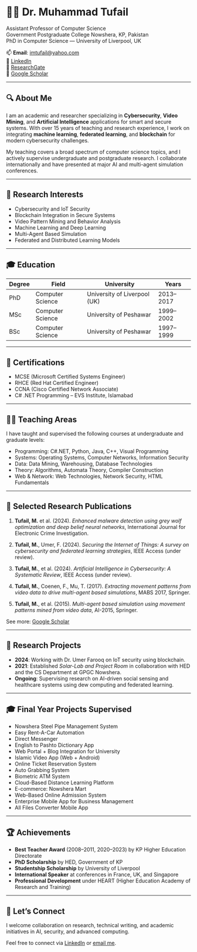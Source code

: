 # 👨‍💼 Dr. Muhammad Tufail

Assistant Professor of Computer Science  
Government Postgraduate College Nowshera, KP, Pakistan  
PhD in Computer Science — University of Liverpool, UK  

📫 **Email**: imtufail@yahoo.com  
🔗 [LinkedIn](https://www.linkedin.com/in/muhammad-tufail-9a458236/)  
🔗 [ResearchGate](https://www.researchgate.net/profile/Muhammad-Tufail-5)  
🔗 [Google Scholar](https://scholar.google.com.pk/citations?hl=en&user=tStfjDAAAAAJ)

---

## 🔍 About Me

I am an academic and researcher specializing in **Cybersecurity**, **Video Mining**, and **Artificial Intelligence** applications for smart and secure systems. With over 15 years of teaching and research experience, I work on integrating **machine learning**, **federated learning**, and **blockchain** for modern cybersecurity challenges.

My teaching covers a broad spectrum of computer science topics, and I actively supervise undergraduate and postgraduate research. I collaborate internationally and have presented at major AI and multi-agent simulation conferences.

---

## 🧠 Research Interests

- Cybersecurity and IoT Security  
- Blockchain Integration in Secure Systems  
- Video Pattern Mining and Behavior Analysis  
- Machine Learning and Deep Learning  
- Multi-Agent Based Simulation  
- Federated and Distributed Learning Models

---

## 🎓 Education

| Degree | Field | University | Years |
|--------|-------|------------|-------|
| PhD | Computer Science | University of Liverpool (UK) | 2013–2017 |
| MSc | Computer Science | University of Peshawar | 1999–2002 |
| BSc | Computer Science | University of Peshawar | 1997–1999 |

---

## 🧾 Certifications

- MCSE (Microsoft Certified Systems Engineer)  
- RHCE (Red Hat Certified Engineer)  
- CCNA (Cisco Certified Network Associate)  
- C# .NET Programming – EVS Institute, Islamabad  

---

## 👨‍🏫 Teaching Areas

I have taught and supervised the following courses at undergraduate and graduate levels:

- Programming: C#.NET, Python, Java, C++, Visual Programming  
- Systems: Operating Systems, Computer Networks, Information Security  
- Data: Data Mining, Warehousing, Database Technologies  
- Theory: Algorithms, Automata Theory, Compiler Construction  
- Web & Network: Web Technologies, Network Security, HTML Fundamentals

---

## 📂 Selected Research Publications

1. **Tufail, M.** et al. (2024). *Enhanced malware detection using grey wolf optimization and deep belief neural networks*, International Journal for Electronic Crime Investigation.

2. **Tufail, M.**, Umer, F. (2024). *Securing the Internet of Things: A survey on cybersecurity and federated learning strategies*, IEEE Access (under review).

3. **Tufail, M.**, et al. (2024). *Artificial Intelligence in Cybersecurity: A Systematic Review*, IEEE Access (under review).

4. **Tufail, M.**, Coenen, F., Mu, T. (2017). *Extracting movement patterns from video data to drive multi-agent based simulations*, MABS 2017, Springer.

5. **Tufail, M.**, et al. (2015). *Multi-agent based simulation using movement patterns mined from video data*, AI-2015, Springer.

See more: [Google Scholar](https://scholar.google.com.pk/citations?hl=en&user=tStfjDAAAAAJ)

---

## 🧪 Research Projects

- **2024**: Working with Dr. Umer Farooq on IoT security using blockchain.
- **2021**: Established *Solar-Lab and Project Room* in collaboration with HED and the CS Department at GPGC Nowshera.
- **Ongoing**: Supervising research on AI-driven social sensing and healthcare systems using dew computing and federated learning.

---

## 🎓 Final Year Projects Supervised

- Nowshera Steel Pipe Management System  
- Easy Rent-A-Car Automation  
- Direct Messenger  
- English to Pashto Dictionary App  
- Web Portal + Blog Integration for University  
- Islamic Video App (Web + Android)  
- Online Ticket Reservation System  
- Auto Grabbing System  
- Biometric ATM System  
- Cloud-Based Distance Learning Platform  
- E-commerce: Nowshera Mart  
- Web-Based Online Admission System  
- Enterprise Mobile App for Business Management  
- All Files Converter Mobile App  

---

## 🏆 Achievements

- **Best Teacher Award** (2008–2011, 2020–2023) by KP Higher Education Directorate  
- **PhD Scholarship** by HED, Government of KP  
- **Studentship Scholarship** by University of Liverpool  
- **International Speaker** at conferences in France, UK, and Singapore  
- **Professional Development** under HEART (Higher Education Academy of Research and Training)  

---

## 🤝 Let’s Connect

I welcome collaboration on research, technical writing, and academic initiatives in AI, security, and advanced computing.

Feel free to connect via [LinkedIn](https://www.linkedin.com/in/muhammad-tufail-9a458236/) or [email me](mailto:imtufail@yahoo.com).
